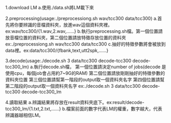 1.download LM
  a.使用./data.sh將LM載下來

2.preprocessing(usage:./preprocessiong.sh wav/tcc300 data/tcc300)
  a.首先將你要辨識的音檔資料夾，放進wav這個資料夾裡。ex:wav/tcc300/{1.wav,2.wav,......}
  b.執行preprocessing.sh檔。第一個位置請放音檔位置的資料夾，第二個位置請放特徵存放位置的資料夾
    ex:./preprocessiong.sh wav/tcc300 data/tcc300
  c.抽好的特徵參數將會被放到data裡。ex:data/tcc300/{fbank,text,utt2spk,......}  

3.decode(usage:./decode.sh 3 data/tcc300 decode-tcc300 decode-tcc300_lm)
  a.執行decode.sh檔，
    第一個位置請決定number of jobs(decode 是使用cpu，每個job會占用約7~9G的RAM)
    第二個位置請放剛剛抽好的特徵參數的資料夾位置
    第三個位置請幫第一階段的output取一個資料夾名字
    第四個位置請幫第二階段的output取一個資料夾名字
    ex:./decode.sh 3 data/tcc300 decode-tcc300 decode-tcc300_lm

4.讀取結果
  a.辨識結果將存放在result資料夾底下。ex:result/decode-tcc300_lm/{1.txt,2.txt,......}
  b.檔案前面的數字代表LM的權重，數字越大，代表辨識器越相信LM。
